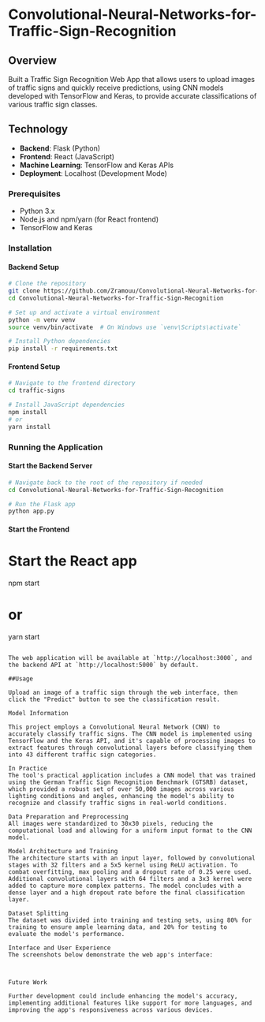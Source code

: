 # Convolutional-Neural-Networks-for-Traffic-Sign-Recognition

## Overview
Built a Traffic Sign Recognition Web App that allows users to upload images of traffic signs and quickly receive predictions, using CNN models developed with TensorFlow and Keras, to provide accurate classifications of various traffic sign classes.

## Technology
- **Backend**: Flask (Python)
- **Frontend**: React (JavaScript)
- **Machine Learning**: TensorFlow and Keras APIs
- **Deployment**: Localhost (Development Mode)



### Prerequisites
- Python 3.x
- Node.js and npm/yarn (for React frontend)
- TensorFlow and Keras

### Installation

#### Backend Setup
```bash
# Clone the repository
git clone https://github.com/Zramouu/Convolutional-Neural-Networks-for-Traffic-Sign-Recognition
cd Convolutional-Neural-Networks-for-Traffic-Sign-Recognition

# Set up and activate a virtual environment
python -m venv venv
source venv/bin/activate  # On Windows use `venv\Scripts\activate`

# Install Python dependencies
pip install -r requirements.txt
```

#### Frontend Setup
```bash
# Navigate to the frontend directory
cd traffic-signs

# Install JavaScript dependencies
npm install
# or
yarn install
```

### Running the Application

#### Start the Backend Server
```bash
# Navigate back to the root of the repository if needed
cd Convolutional-Neural-Networks-for-Traffic-Sign-Recognition

# Run the Flask app
python app.py
```

#### Start the Frontend

# Start the React app
npm start
# or
yarn start
```

The web application will be available at `http://localhost:3000`, and the backend API at `http://localhost:5000` by default.

##Usage

Upload an image of a traffic sign through the web interface, then click the "Predict" button to see the classification result.

Model Information

This project employs a Convolutional Neural Network (CNN) to accurately classify traffic signs. The CNN model is implemented using TensorFlow and the Keras API, and it's capable of processing images to extract features through convolutional layers before classifying them into 43 different traffic sign categories.

In Practice
The tool's practical application includes a CNN model that was trained using the German Traffic Sign Recognition Benchmark (GTSRB) dataset, which provided a robust set of over 50,000 images across various lighting conditions and angles, enhancing the model's ability to recognize and classify traffic signs in real-world conditions.

Data Preparation and Preprocessing
All images were standardized to 30x30 pixels, reducing the computational load and allowing for a uniform input format to the CNN model.

Model Architecture and Training
The architecture starts with an input layer, followed by convolutional stages with 32 filters and a 5x5 kernel using ReLU activation. To combat overfitting, max pooling and a dropout rate of 0.25 were used. Additional convolutional layers with 64 filters and a 3x3 kernel were added to capture more complex patterns. The model concludes with a dense layer and a high dropout rate before the final classification layer.

Dataset Splitting
The dataset was divided into training and testing sets, using 80% for training to ensure ample learning data, and 20% for testing to evaluate the model's performance.

Interface and User Experience
The screenshots below demonstrate the web app's interface:



Future Work

Further development could include enhancing the model's accuracy, implementing additional features like support for more languages, and improving the app's responsiveness across various devices.


